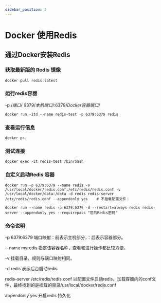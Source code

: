 ```yaml
---
sidebar_position: 3
---
```


# Docker 使用Redis

## 通过Docker安装Redis

### 获取最新版的 Redis 镜像

```shell
docker pull redis:latest
```

### 运行redis容器

-p /*端口*/ 6379/*本机端口*/:6379/*Docker容器端口*/

```shell
docker run -itd --name redis-test -p 6379:6379 redis
```

### 查看运行信息

```shell
docker ps 
```

### 测试连接

```shell
docker exec -it redis-test /bin/bash
```

### 自定义启动Redis 容器

```shell
docker run -p 6379:6379 --name redis -v /usr/local/docker/redis.conf:/etc/redis/redis.conf -v /usr/local/docker/data:/data -d redis redis-server /etc/redis/redis.conf --appendonly yes    # 不挂载配置文件： 

docker run --name redis -p 6379:6379 -d --restart=always redis redis-server --appendonly yes --requirepass "您的Redis密码"
```

### 命令说明

-p 6379:6379 端口映射：前表示主机部分，：后表示容器部分。

--name myredis  指定该容器名称，查看和进行操作都比较方便。

-v 挂载目录，规则与端口映射相同。

-d redis 表示后台启动redis

redis-server /etc/redis/redis.conf  以配置文件启动redis，加载容器内的conf文件，最终找到的是挂载的目录/usr/local/docker/redis.conf

appendonly yes 开启redis 持久化
